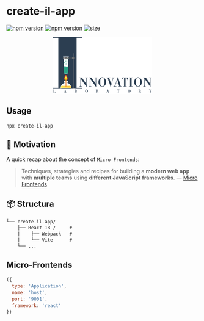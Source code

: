 # create-il-app

[![npm version](https://badge.fury.io/js/create-il-app.svg)](https://badge.fury.io/js/create-il-app) [![npm version](https://img.shields.io/npm/dm/create-il-app.svg)](https://badge.fury.io/js/create-il-app)
[![size][size]][size-url]

<div align="center"><img src="https://github.com/DemonDis/create-il-app/blob/main/images/InnoLab.png" height="150" alt="Innovation lab"></div>

## Usage

```
npx create-il-app
```
## 💃 Motivation

A quick recap about the concept of `Micro Frontends`:

> Techniques, strategies and recipes for building a **modern web app** with **multiple teams** using **different JavaScript frameworks**. — [Micro Frontends](https://micro-frontends.org/)


## 📦 Structura
```
└── create-il-app/
    ├── React 18 /     # 
    |    ├── Webpack   #
    |    └── Vite      # 
    └── ...
```
## Micro-Frontends
```js
({
  type: 'Application',
  name: 'host',
  port: '9001',
  framework: 'react'
})
```

[size]: https://packagephobia.now.sh/badge?p=create-il-app
[size-url]: https://packagephobia.now.sh/result?p=create-il-app